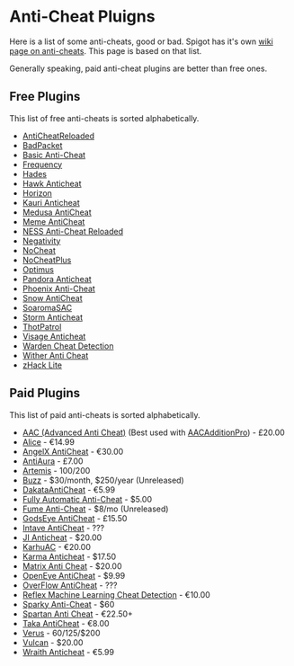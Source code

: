 # Anti-Cheat Pluigns

Here is a list of some anti-cheats, good or bad. Spigot has it's own [wiki page on anti-cheats](https://www.spigotmc.org/wiki/anti-cheat-list-bukkit-and-spigot/). This page is based on that list.

Generally speaking, paid anti-cheat plugins are better than free ones.

## Free Plugins

This list of free anti-cheats is sorted alphabetically.

- [AntiCheatReloaded](https://www.spigotmc.org/resources/23799/)
- [BadPacket](https://www.mc-market.org/resources/14236/)
- [Basic Anti-Cheat](https://www.spigotmc.org/resources/70455/)
- [Frequency](https://github.com/ElevatedDev/Frequency)
- [Hades](https://github.com/Tecnio/Hades)
- [Hawk Anticheat](https://www.spigotmc.org/resources/40343/)
- [Horizon](https://www.spigotmc.org/resources/65830/)
- [Kauri Anticheat](https://www.spigotmc.org/resources/83910)
- [Medusa AntiCheat](https://www.spigotmc.org/resources/83345/)
- [Meme AntiCheat](https://www.mc-market.org/resources/12279/)
- [NESS Anti-Cheat Reloaded](https://www.spigotmc.org/resources/75887/)
- [Negativity](https://www.spigotmc.org/resources/48399/)
- [NoCheat](https://dev.bukkit.org/projects/nocheat)
- [NoCheatPlus](https://github.com/Updated-NoCheatPlus/NoCheatPlus)
- [Optimus](https://github.com/notOM3GA/Optimus)
- [Pandora Anticheat](https://github.com/GoDead/Pandora)
- [Phoenix Anti-Cheat](https://www.spigotmc.org/resources/6207/)
- [Snow AntiCheat](https://www.spigotmc.org/resources/89748/)
- [SoaromaSAC](https://www.spigotmc.org/resources/87702/)
- [Storm Anticheat](https://www.mc-market.org/resources/14983/)
- [ThotPatrol](https://www.spigotmc.org/resources/79978/)
- [Visage Anticheat](https://www.spigotmc.org/resources/86757/)
- [Warden Cheat Detection](https://www.spigotmc.org/resources/81877/)
- [Wither Anti Cheat](https://www.spigotmc.org/resources/68657/)
- [zHack Lite](https://polymart.org/resource/zhack-anticheat-lite.460)

## Paid Plugins

This list of paid anti-cheats is sorted alphabetically.

- [AAC (Advanced Anti Cheat)](https://www.spigotmc.org/resources/6442/) (Best used with [AACAdditionPro](https://www.spigotmc.org/resources/33590/)) - £20.00
- [Alice](https://www.mc-market.org/resources/18830/) - €14.99
- [AngelX AntiCheat](https://www.mc-market.org/resources/10396/) - €30.00
- [AntiAura](https://www.spigotmc.org/resources/1368/) - £7.00
- [Artemis](https://artemis.ac/) - $100/$200
- [Buzz](https://www.mc-market.org/threads/657361/) - $30/month, $250/year (Unreleased) 
- [DakataAntiCheat](https://www.spigotmc.org/resources/26911/) - €5.99
- [Fully Automatic Anti-Cheat](https://www.mc-market.org/resources/17153/) - $5.00
- [Fume Anti-Cheat](https://www.mc-market.org/threads/636370/) - $8/mo (Unreleased) 
- [GodsEye AntiCheat](https://www.spigotmc.org/resources/69595/) - £15.50
- [Intave AntiCheat](https://intave.de/) - ???
- [JI Anticheat](https://www.mc-market.org/resources/2442/) - $20.00
- [KarhuAC](https://www.mc-market.org/resources/16743/) - €20.00
- [Karma Anticheat](https://www.mc-market.org/resources/15282/) - $17.50
- [Matrix Anti Cheat](https://matrix.rip) - $20.00
- [OpenEye AntiCheat](https://www.mc-market.org/resources/12699/) - $9.99
- [OverFlow AntiCheat](https://www.mc-market.org/threads/486363/) - ???
- [Reflex Machine Learning Cheat Detection](https://www.spigotmc.org/resources/21122/) - €10.00
- [Sparky Anti-Cheat](https://www.mc-market.org/threads/603663/) - $60
- [Spartan Anti Cheat](https://www.spigotmc.org/resources/25638/) - €22.50+
- [Taka AntiCheat](https://www.spigotmc.org/resources/45167/) - €8.00
- [Verus](https://www.mc-market.org/threads/335067/) - $60/$125/$200
- [Vulcan](https://www.spigotmc.org/resources/83626/) - $20.00
- [Wraith Anticheat](https://www.spigotmc.org/resources/66887/) - €5.99